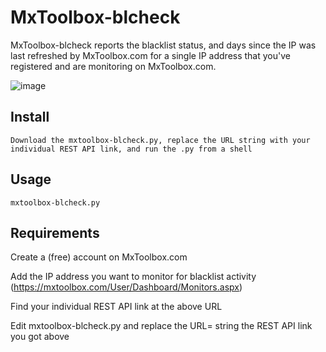 # MxToolbox-blcheck
MxToolbox-blcheck reports the blacklist status, and days since the IP was last refreshed by MxToolbox.com for a single IP address that you've registered and are monitoring on MxToolbox.com.

![image](https://user-images.githubusercontent.com/12847315/34304671-b6c28244-e708-11e7-86d4-ef582abf4327.png)


Install
-------

    Download the mxtoolbox-blcheck.py, replace the URL string with your individual REST API link, and run the .py from a shell

Usage
-----

    mxtoolbox-blcheck.py

Requirements
-----
Create a (free) account on MxToolbox.com

Add the IP address you want to monitor for blacklist activity (https://mxtoolbox.com/User/Dashboard/Monitors.aspx)

Find your individual REST API link at the above URL

Edit mxtoolbox-blcheck.py and replace the URL= string the REST API link you got above

